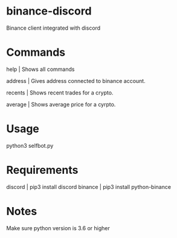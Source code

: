 # binance-discord
Binance client integrated with discord

# Commands
help | Shows all commands

address | Gives address connected to binance account.

recents | Shows recent trades for a crypto.

average | Shows average price for a cyrpto.

# Usage
python3 selfbot.py

# Requirements
discord | pip3 install discord
binance | pip3 install python-binance


# Notes
Make sure python version is 3.6 or higher
